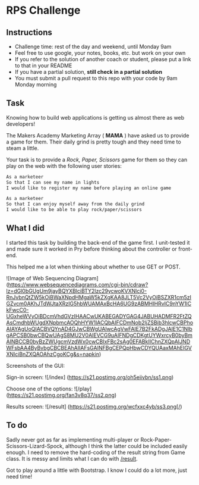 # RPS Challenge

Instructions
-------

* Challenge time: rest of the day and weekend, until Monday 9am
* Feel free to use google, your notes, books, etc. but work on your own
* If you refer to the solution of another coach or student, please put a link to that in your README
* If you have a partial solution, **still check in a partial solution**
* You must submit a pull request to this repo with your code by 9am Monday morning

Task
---

Knowing how to build web applications is getting us almost there as web developers!

The Makers Academy Marketing Array ( **MAMA** ) have asked us to provide a game for them. Their daily grind is pretty tough and they need time to steam a little.

Your task is to provide a _Rock, Paper, Scissors_ game for them so they can play on the web with the following user stories:

```sh
As a marketeer
So that I can see my name in lights
I would like to register my name before playing an online game

As a marketeer
So that I can enjoy myself away from the daily grind
I would like to be able to play rock/paper/scissors
```

What I did
---
I started this task by building the back-end of the game first. I unit-tested it and made sure it worked in Pry before thinking about the controller or front-end.

This helped me a lot when thinking about whether to use GET or POST.

![Image of Web Sequencing Diagram]
(https://www.websequencediagrams.com/cgi-bin/cdraw?lz=dGl0bGUgUm9jayBQYXBlciBTY2lzc29ycwoKVXNlci0-RnJvbnQtZW5kOiBWaXNpdHMgaW5kZXgKAA8JLT5Vc2VyOiBSZXR1cm5zIGZvcm0AKhJTdWJtaXRzIG5hbWUAMAxBcHA6UG9zABMHIHRvIC9nYW1lCkFwcC0-UGxheWVyOiBDcmVhdGVzIHAACwUKABEGADYGAG4JABUHADMFR2FtZQAsCmdhbWUgdXNpbmcAOQhHYW1lACQbAIFCDmNob2ljZSBib3hlcwCBPhoAIAYAgUoQIACBVQYnAD4GJwCBWgUAIwcAgVwFAIE7B2FkADgJAIE1C1NlbgAPCSB0bwCBQwUAgS8MU2V0AIEVCG9uAIFNDgCDKgtUYWxrcyB0byBmAINBCCB0byBzZWUgcmVzdWx0cwCBIxFBc2sAg0EFABkIIChnZXQpAIJNDWFsbAA4ByBvbgCBCBEAhAIIAFsGAINFBgCEPQpHbwCDYQUAaxMAhEIGVXNlciBnZXQAOAhzCgoKCg&s=napkin)


Screenshots of the GUI:

Sign-in screen:
![/index]
(https://s21.postimg.org/oh5eiivbn/ss1.png)

Choose one of the options:
![/play]
(https://s21.postimg.org/fan3v8q37/ss2.png)

Results screen:
![/result]
(https://s21.postimg.org/wcfxxc4yb/ss3.png[/)

To do
---
Sadly never got as far as implementing multi-player or Rock-Paper-Scissors-Lizard-Spock, although I think the latter could be included easily enough. I need to remove the hard-coding of the result string from Game class. It is messy and limits what I can do with [/result](/result).

Got to play around a little with Bootstrap. I know I could do a lot more, just need time!
